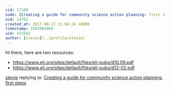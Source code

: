 ```yaml
---
cid: 17188
node: [Creating a guide for community science action planning: first steps](../notes/gretchengehrke/08-16-2017/creating-a-guide-for-community-science-action-planning-first-steps)
nid: 14762
created_at: 2017-08-17 21:04:24 +0000
timestamp: 1503003864
uid: 422561
author: [stevie](../profile/stevie)
---
```


Hi there, here are two resources: 

- https://www.eli.org/sites/default/files/eli-pubs/d10.09.pdf
- https://www.eli.org/sites/default/files/eli-pubs/d12-02.pdf

[stevie](../profile/stevie) replying to: [Creating a guide for community science action planning: first steps](../notes/gretchengehrke/08-16-2017/creating-a-guide-for-community-science-action-planning-first-steps)

